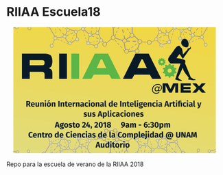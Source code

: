 # RIIAA Escuela18

<p align="center"> 
<img src="extra/poster_web_escuela.png">
</p>

Repo para la escuela de verano de la RIIAA 2018


